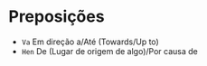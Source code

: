 # Preposições

-   `Va` Em direção a/Até (Towards/Up to)
-   `Hen` De (Lugar de origem de algo)/Por causa de
